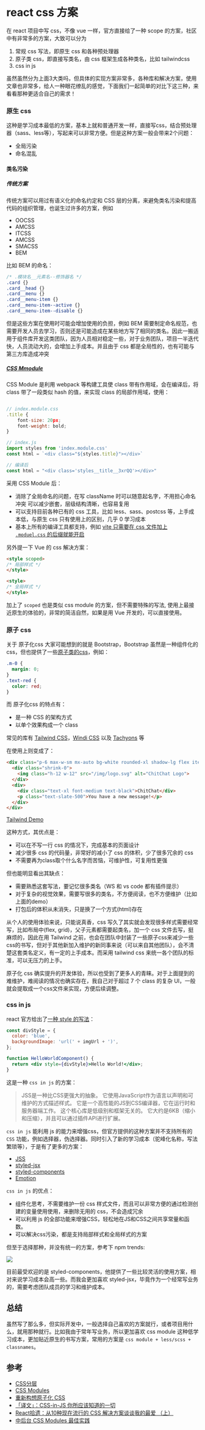 # react css 方案

在 react 项目中写 css，不像 vue 一样，官方直接给了一种 scope 的方案，社区中有非常多的方案，大致可以分为

1. 常规 css 写法，即原生 css 和各种预处理器
2. 原子类 css，即直接写类名，由 css 框架生成各种类名，比如 tailwindcss
3. css in js

虽然虽然分为上面3大类吗，但具体的实现方案非常多，各种库和解决方案，使用文章也非常多，给人一种眼花缭乱的感觉，下面我们一起简单的对比下这三种，来看看那种更适合自己的需求！

### 原生 css

这种是学习成本最低的方案，基本上就和普通开发一样，直接写css，结合预处理器（sass、less等），写起来可以非常方便。但是这种方案一般会带来2个问题：

- 全局污染
- 命名混乱

#### 类名污染

##### 传统方案

传统方案可以用过有语义化的命名约定和 CSS 层的分离，来避免类名污染和提高代码的组织管理，也诞生过许多的方案，例如

- OOCSS
- AMCSS
- ITCSS
- AMCSS
- SMACSS
- BEM

比如 BEM 的命名：

```css
/* .模块名__元素名--修饰器名 */
.card {}
.card__head {}
.card__menu {}
.card__menu-item {}
.card__menu-item--active {}
.card__menu-item--disable {}
```

但是这些方案在使用时可能会增加使用的负担，例如 BEM 需要制定命名规范，也需要开发人员去学习，否则还是可能造成在某些地方写了相同的类名。因此一搬适用于组件库开发这类团队，因为人员相对稳定一些，对于业务团队，项目一半迭代快，人员流动大的，会增加上手成本。并且由于 css 都是全局性的，也有可能与第三方库造成冲突

##### [CSS Mmodule](https://github.com/css-modules/css-modules)

CSS Module 是利用 webpack 等构建工具使 class 带有作用域，会在编译后，将 class 带了一段类似 hash 的值，来实现 class 的局部作用域，使用：

```jsx

// index.module.css
.title {
    font-size: 20px;
    font-weight: bold;
}

// index.js
import styles from 'index.module.css'
const html = `<div class="${styles.title}"></div>`

// 编译后
const html = "<div class='styles__title__3xrQQ'></div>"
```

采用 CSS Module 后：

- 消除了全局命名的问题，在写 className 时可以随意起名字，不用担心命名冲突
  可以减少嵌套，层级结构清晰，也容易复用
- 可以支持目前各种已有的 css 工具，比如 less、sass、postcss 等，上手成本低，与原生 css 只有使用上的区别，几乎 0 学习成本
- 基本上所有的编译工具都支持，例如 [vite 只需要在 css 文件加上 `.moduel.css` 的后缀就能开启](https://vitejs.dev/guide/features.html#css-modules)

另外提一下 Vue 的 css 解决方案：

```html
<style scoped>
/* 局部样式 */
</style>

<style>
/* 全局样式 */
</style>
```

加上了 `scoped` 也是类似 css module 的方案，但不需要特殊的写法, 使用上最接近原生的体验的，非常的简洁自然，如果是用 Vue 开发的，可以直接使用。

### 原子 css

关于 原子化css 大家可能想到的就是 Bootstrap，Bootstrap 虽然是一种组件化的 css，但也提供了一些[原子类的css](https://getbootstrap.com/docs/5.1/utilities/api/#api-explained)，例如：

```css
.m-0 {
  margin: 0;
}
.text-red {
  color: red;
}
```

而 原子化css 的特点有：

- 是一种 CSS 的架构方式
- 以单个效果构成一个 class

常见的库有 [Tailwind CSS](https://tailwindcss.com/)，[Windi CSS](https://cn.windicss.org/) 以及 [Tachyons](https://tachyons.io/) 等

在使用上则变成了：

```html
<div class="p-6 max-w-sm mx-auto bg-white rounded-xl shadow-lg flex items-center space-x-4">
  <div class="shrink-0">
    <img class="h-12 w-12" src="/img/logo.svg" alt="ChitChat Logo">
  </div>
  <div>
    <div class="text-xl font-medium text-black">ChitChat</div>
    <p class="text-slate-500">You have a new message!</p>
  </div>
</div>
```

[Tailwind Demo](https://tailwindcss.com/docs/utility-first)

这种方式，其优点是：

- 可以在不写一行 css 的情况下，完成基本的页面设计
- 减少很多 css 的代码量，非常好的减小了 css 的体积，少了很多冗余的 css
- 不需要再为class取个什么名字而苦恼，可维护性，可复用性更强

但也能明显看出其缺点：

- 需要熟悉这套写法，要记忆很多类名（WS 和 vs code 都有插件提示）
- 对于复杂的视觉效果，需要写很多的类名，不方便阅读，也不方便维护（比如上面的demo）
- 打包后的体积从未消失，只是换了一个方式(html)存在

从个人的使用体验来说，只能说真香，css 写久了其实就会发现很多样式需要经常写，比如布局中(flex, grid)，父子元素都需要起类名，加一个 css 文件去写，挺麻烦的，因此在用 Tailwind 之前，也会在团队中封装了一些原子css来减少一些css的书写，但对于其他新加入维护的新同事来说（可以来自其他团队），会不清楚这套类名定义，有一定的上手成本。而采用 tailwind css 来统一各个团队的标准，可以无压力的上手。

原子化 css 确实提升的开发体验，所以也受到了更多人的青睐。对于上面提到的难维护，难阅读的情况也确实存在，我自己对于超过 7 个 class 的复杂 UI，一般就会提取成一个css文件来实现，方便后续调整。

### css in js

react 官方给出了[一种 style 的写法](https://zh-hans.reactjs.org/docs/dom-elements.html#style)：

```jsx
const divStyle = {
  color: 'blue',
  backgroundImage: 'url(' + imgUrl + ')',
};

function HelloWorldComponent() {
  return <div style={divStyle}>Hello World!</div>;
}
```

这是一种 `css in js` 的方案：
> JSS是一种比CSS更强大的抽象。 它使用JavaScript作为语言以声明和可维护的方式描述样式。 它是一个高性能的JS到CSS编译器，它在运行时和服务器端工作。 这个核心库是低级别和框架无关的。 它大约是6KB（缩小和压缩），并且可以通过插件API进行扩展。

`css in js` 能利用 js 的能力来增强css，但官方提供的这种方案并不支持所有的 `CSS` 功能，例如选择器，伪选择器。同时引入了新的学习成本（驼峰化名称，写法繁琐等），于是有了更多的方案：

- [JSS](https://cssinjs.org/)
- [styled-jsx](https://github.com/vercel/styled-jsx)
- [styled-components](https://styled-components.com/)
- [Emotion](https://emotion.sh/docs/introduction)

`css in js` 的优点：

- 组件化思考，不需要维护一份 css 样式文件，而且可以非常方便的通过检测创建的变量使用使用，来删除无用的 css，不会造成冗余
- 可以利用 js 的全部功能来增强CSS，轻松地在JS和CSS之间共享常量和函数。
- 可以解决css污染，都是支持局部样式和全局样式的方案

但至于选择那种，并没有统一的方案，参考下 npm trends:

![](./static/common/css-%E6%96%B9%E6%A1%88%E9%80%89%E6%8B%A9.png)

目前最受欢迎的是 styled-components，他提供了一些比较灵活的使用方案，相对来说学习成本会高一些。而我会更加喜欢 styled-jsx，毕竟作为一个经常写业务的，需要考虑团队成员的学习和维护成本。

## 总结

虽然写了那么多，但实际开发中，一般选择自己喜欢的方案就行，或者项目用什么，就用那种就行。比如我由于常年写业务，所以更加喜欢 css module 这种低学习成本，更加贴近原生的书写方案，常用的方案是 `css module + less/scss + classnames`。

## 参考

- [CSS分层](https://www.w3cplus.com/css/css-layers.html)
- [CSS Modules](https://glenmaddern.com/articles/css-modules)
- [重新构想原子化 CSS](https://antfu.me/posts/reimagine-atomic-css-zh)
- [「译文」：CSS-in-JS 你所应该知道的一切](https://juejin.cn/post/6844903873962835982)
- [React拾遗：从10种现在流行的 CSS 解决方案谈谈我的最爱 （上）](https://juejin.cn/post/6844903633109139464)
- [中后台 CSS Modules 最佳实践](https://juejin.cn/post/7097312790511091719)
